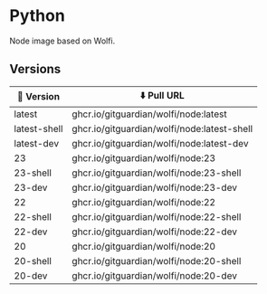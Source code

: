 # Python

Node image based on Wolfi.

## Versions

| 📌 Version    | ⬇️ Pull URL                               |
| ------------ | ------------------------------------------- |
| latest       | ghcr.io/gitguardian/wolfi/node:latest       |
| latest-shell | ghcr.io/gitguardian/wolfi/node:latest-shell |
| latest-dev   | ghcr.io/gitguardian/wolfi/node:latest-dev   |
| 23           | ghcr.io/gitguardian/wolfi/node:23           |
| 23-shell     | ghcr.io/gitguardian/wolfi/node:23-shell     |
| 23-dev       | ghcr.io/gitguardian/wolfi/node:23-dev       |
| 22           | ghcr.io/gitguardian/wolfi/node:22           |
| 22-shell     | ghcr.io/gitguardian/wolfi/node:22-shell     |
| 22-dev       | ghcr.io/gitguardian/wolfi/node:22-dev       |
| 20           | ghcr.io/gitguardian/wolfi/node:20           |
| 20-shell     | ghcr.io/gitguardian/wolfi/node:20-shell     |
| 20-dev       | ghcr.io/gitguardian/wolfi/node:20-dev       |